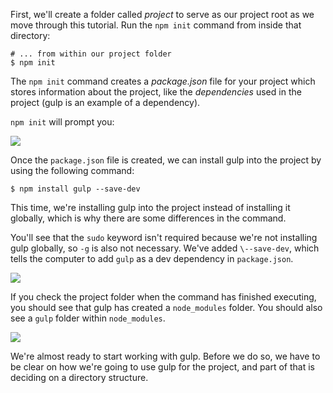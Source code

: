 First, we'll create a folder called *project* to serve as our project root as we move through this tutorial. Run the `npm init` command from inside that directory:
​    

``` 
# ... from within our project folder
$ npm init
```

The `npm init` command creates a *package.json* file for your project which stores information about the project, like the _dependencies_ used in the project (gulp is an example of a dependency).

`npm init` will prompt you: 

![](https://storage.googleapis.com/codevolve-assets/internal/courses/Gulp/11.png)

Once the `package.json` file is created, we can install gulp into the project by using the following command: 
​    
```
$ npm install gulp --save-dev
```

This time, we're installing gulp into the project instead of installing it globally, which is why there are some differences in the command. 

You'll see that the `sudo` keyword isn't required because we're not installing gulp globally, so `-g` is also not necessary. We've added `\--save-dev`, which tells the computer to add `gulp` as a dev dependency in `package.json`.

![](https://storage.googleapis.com/codevolve-assets/internal/courses/Gulp/12.png)

If you check the project folder when the command has finished executing, you should see that gulp has created a `node_modules` folder. You should also see a `gulp` folder within `node_modules`. 

![](https://storage.googleapis.com/codevolve-assets/internal/courses/Gulp/13.png)

We're almost ready to start working with gulp. Before we do so, we have to be clear on how we're going to use gulp for the project, and part of that is deciding on a directory structure.